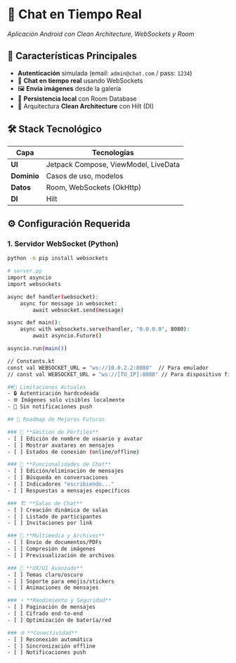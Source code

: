 # 💬 Chat en Tiempo Real  
*Aplicación Android con Clean Architecture, WebSockets y Room*  

## 🚀 Características Principales  
- **Autenticación** simulada (email: `admin@chat.com` / pass: `1234`)  
- 📨 **Chat en tiempo real** usando WebSockets  
- 🖼️ **Envía imágenes** desde la galería  
- 💾 **Persistencia local** con Room Database  
- 🔄 Arquitectura **Clean Architecture** con Hilt (DI)  

## 🛠️ Stack Tecnológico  
| Capa          | Tecnologías                          |
|---------------|--------------------------------------|
| **UI**        | Jetpack Compose, ViewModel, LiveData |
| **Dominio**   | Casos de uso, modelos                |
| **Datos**     | Room, WebSockets (OkHttp)            |
| **DI**        | Hilt                                 |

## ⚙️ Configuración Requerida

### 1. Servidor WebSocket (Python)
```bash
python -m pip install websockets

# server.py
import asyncio
import websockets

async def handler(websocket):
    async for message in websocket:
        await websocket.send(message)

async def main():
    async with websockets.serve(handler, "0.0.0.0", 8080):
        await asyncio.Future()

asyncio.run(main())

// Constants.kt
const val WEBSOCKET_URL = "ws://10.0.2.2:8080"  // Para emulador
// const val WEBSOCKET_URL = "ws://[TU_IP]:8080" // Para dispositivo físico

##📌 Limitaciones Actuales
- 🔒 Autenticación hardcodeada
- 🌐 Imágenes solo visibles localmente
- 🔔 Sin notificaciones push

## 🚀 Roadmap de Mejoras Futuras

### 👤 **Gestión de Perfiles**
- [ ] Edición de nombre de usuario y avatar  
- [ ] Mostrar avatares en mensajes  
- [ ] Estados de conexión (online/offline)  

### 💬 **Funcionalidades de Chat**
- [ ] Edición/eliminación de mensajes  
- [ ] Búsqueda en conversaciones  
- [ ] Indicadores "escribiendo..."  
- [ ] Respuestas a mensajes específicos  

### 🏗️ **Salas de Chat**
- [ ] Creación dinámica de salas  
- [ ] Listado de participantes  
- [ ] Invitaciones por link  

### 📁 **Multimedia y Archivos**
- [ ] Envío de documentos/PDFs  
- [ ] Compresión de imágenes  
- [ ] Previsualización de archivos  

### 🎨 **UX/UI Avanzado**
- [ ] Temas claro/oscuro  
- [ ] Soporte para emojis/stickers  
- [ ] Animaciones de mensajes  

### ⚡ **Rendimiento y Seguridad**
- [ ] Paginación de mensajes  
- [ ] Cifrado end-to-end  
- [ ] Optimización de batería/red  

### 🌐 **Conectividad**
- [ ] Reconexión automática  
- [ ] Sincronización offline  
- [ ] Notificaciones push  



